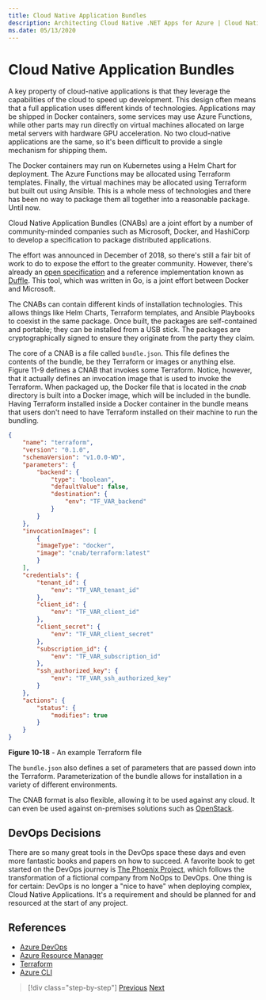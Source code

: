 ```yaml
---
title: Cloud Native Application Bundles
description: Architecting Cloud Native .NET Apps for Azure | Cloud Native Application Bundles
ms.date: 05/13/2020
---
```


# Cloud Native Application Bundles

A key property of cloud-native applications is that they leverage the capabilities of the cloud to speed up development. This design often means that a full application uses different kinds of technologies. Applications may be shipped in Docker containers, some services may use Azure Functions, while other parts may run directly on virtual machines allocated on large metal servers with hardware GPU acceleration. No two cloud-native applications are the same, so it's been difficult to provide a single mechanism for shipping them.

The Docker containers may run on Kubernetes using a Helm Chart for deployment. The Azure Functions may be allocated using Terraform templates. Finally, the virtual machines may be allocated using Terraform but built out using Ansible. This is a whole mess of technologies and there has been no way to package them all together into a reasonable package. Until now.

Cloud Native Application Bundles (CNABs) are a joint effort by a number of community-minded companies such as Microsoft, Docker, and HashiCorp to develop a specification to package distributed applications.

The effort was announced in December of 2018, so there's still a fair bit of work to do to expose the effort to the greater community. However, there's already an [open specification](https://github.com/deislabs/cnab-spec) and a reference implementation known as [Duffle](https://duffle.sh/). This tool, which was written in Go, is a joint effort between Docker and Microsoft.

The CNABs can contain different kinds of installation technologies. This allows things like Helm Charts, Terraform templates, and Ansible Playbooks to coexist in the same package. Once built, the packages are self-contained and portable; they can be installed from a USB stick.  The packages are cryptographically signed to ensure they originate from the party they claim.

The core of a CNAB is a file called `bundle.json`. This file defines the contents of the bundle, be they Terraform or images or anything else. Figure 11-9 defines a CNAB that invokes some Terraform. Notice, however, that it actually defines an invocation image that is used to invoke the Terraform. When packaged up, the Docker file that is located in the *cnab* directory is built into a Docker image, which will be included in the bundle. Having Terraform installed inside a Docker container in the bundle means that users don't need to have Terraform installed on their machine to run the bundling.

```json
{
    "name": "terraform",
    "version": "0.1.0",
    "schemaVersion": "v1.0.0-WD",
    "parameters": {
        "backend": {
            "type": "boolean",
            "defaultValue": false,
            "destination": {
                "env": "TF_VAR_backend"
            }
        }
    },
    "invocationImages": [
        {
        "imageType": "docker",
        "image": "cnab/terraform:latest"
        }
    ],
    "credentials": {
        "tenant_id": {
            "env": "TF_VAR_tenant_id"
        },
        "client_id": {
            "env": "TF_VAR_client_id"
        },
        "client_secret": {
            "env": "TF_VAR_client_secret"
        },
        "subscription_id": {
            "env": "TF_VAR_subscription_id"
        },
        "ssh_authorized_key": {
            "env": "TF_VAR_ssh_authorized_key"
        }
    },
    "actions": {
        "status": {
            "modifies": true
        }
    }
}
```

**Figure 10-18** - An example Terraform file

The `bundle.json` also defines a set of parameters that are passed down into the Terraform. Parameterization of the bundle allows for installation in a variety of different environments.

The CNAB format is also flexible, allowing it to be used against any cloud. It can even be used against on-premises solutions such as [OpenStack](https://www.openstack.org/).

## DevOps Decisions

There are so many great tools in the DevOps space these days and even more fantastic books and papers on how to succeed. A favorite book to get started on the DevOps journey is [The Phoenix Project](https://www.oreilly.com/library/view/the-phoenix-project/9781457191350/), which follows the transformation of a fictional company from NoOps to DevOps. One thing is for certain: DevOps is no longer a "nice to have" when deploying complex, Cloud Native Applications. It's a requirement and should be planned for and resourced at the start of any project.

## References

- [Azure DevOps](https://azure.microsoft.com/services/devops/)
- [Azure Resource Manager](https://azure.microsoft.com/documentation/articles/resource-group-overview/)
- [Terraform](https://www.terraform.io/)
- [Azure CLI](https://docs.microsoft.com/cli/azure/)

>[!div class="step-by-step"]
>[Previous](infrastructure-as-code.md)
>[Next](summary.md)

